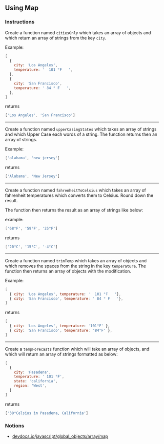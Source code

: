 ## Using Map

### Instructions

Create a function named `citiesOnly` which takes an array of objects
and which return an array of strings from the key `city`.

Example:

```js
[
  {
    city: 'Los Angeles',
    temperature: '  101 °F   ',
  },
  {
    city: 'San Francisco',
    temperature: ' 84 ° F   ',
  },
]
```

returns

```js
['Los Angeles', 'San Francisco']
```
___

Create a function named `upperCasingStates` which takes an array of strings
and which Upper Case each words of a string.
The function returns then an array of strings.

Example:
```js
['alabama', 'new jersey']
```

returns
```js
['Alabama', 'New Jersey']
```
___

Create a function named `fahrenheitToCelsius` which takes an array
of fahrenheit temperatures which converts them to Celsius.
Round down the result.

The function then returns the result as an array of strings like below:

example:
```js
['68°F', '59°F', '25°F']
```

returns
```js
['20°C', '15°C', '-4°C']
```
___

Create a function named `trimTemp` which takes an array of objects
and which removes the spaces from the string in the key `temperature`.
The function then returns an array of objects with the modification.

Example:
```js
[
  { city: 'Los Angeles', temperature: '  101 °F   '},
  { city: 'San Francisco', temperature: ' 84 ° F   '},
]
```

returns

```js
[
  { city: 'Los Angeles', temperature: '101°F' },
  { city: 'San Francisco', temperature: '84°F' },
]
```
___

Create a `tempForecasts` function which will take an array of objects, and which will
return an array of strings formatted as below:

```js
[
  {
    city: 'Pasadena',
    temperature: ' 101 °F',
    state: 'california',
    region: 'West',
  }
]
```

returns

```js
['38°Celsius in Pasadena, California']
```

### Notions

- [devdocs.io/javascript/global_objects/array/map](https://devdocs.io/javascript/global_objects/array/map)
